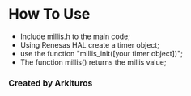 # How To Use

- Include millis.h to the main code;
- Using Renesas HAL create a timer object;
- use the function "millis_init([your timer object])";
- The function millis() returns the millis value;

<link rel="stylesheet" href="https://github.com/Arkituros" />
    <textarea style="display:none;">### Editor.md

**Editor.md**: The open source embeddable online markdown editor, based on CodeMirror & jQuery & Marked.
    </textarea>
### Created by Arkituros
